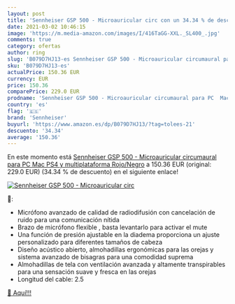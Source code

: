 ```yaml
---
layout: post
title: 'Sennheiser GSP 500 - Microauricular circ con un 34.34 % de descuento'
date: 2021-03-02 10:46:15
image: 'https://m.media-amazon.com/images/I/416TaGG-XXL._SL400_.jpg'
comments: true
category: ofertas
author: ring
slug: 'B079D7HJ13-es Sennheiser GSP 500 - Microauricular circumaural para PC...'
sku: 'B079D7HJ13-es'
actualPrice: 150.36 EUR
currency: EUR
price: 150.36
comparePrice: 229.0 EUR
prodname: 'Sennheiser GSP 500 - Microauricular circumaural para PC  Mac  PS4 y multiplataforma  Rojo/Negro'
country: 'es'
flag: '🇪🇸'
brand: 'Sennheiser'
buyurl: 'https://www.amazon.es/dp/B079D7HJ13/?tag=tolees-21'
descuento: '34.34'
average: '150.36'
---
```


En este momento está [Sennheiser GSP 500 - Microauricular circumaural para PC  Mac  PS4 y multiplataforma  Rojo/Negro](https://www.amazon.es/dp/B079D7HJ13/?tag=tolees-21) a 150.36 EUR (original: 229.0 EUR) (34.34 %  de descuento) en el siguiente enlace!

[![Sennheiser GSP 500 - Microauricular circ](https://m.media-amazon.com/images/I/416TaGG-XXL._SL400_.jpg)](https://www.amazon.es/dp/B079D7HJ13/?tag=tolees-21)

🔎:

- Micrófono avanzado de calidad de radiodifusión con cancelación de ruido para una comunicación nítida
- Brazo de micrófono flexible , basta levantarlo para activar el mute
- Una función de presión ajustable en la diadema proporciona un ajuste personalizado para diferentes tamaños de cabeza
- Diseño acústico abierto, almohadillas ergonómicas para las orejas y sistema avanzado de bisagras para una comodidad suprema
- Almohadillas de tela con ventilación avanzada y altamente transpirables para una sensación suave y fresca en las orejas
- Longitud del cable: 2.5

[🛒 Aquí!!!](https://www.amazon.es/dp/B079D7HJ13/?tag=tolees-21)
